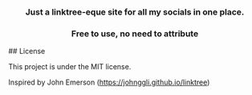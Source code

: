 <h3 align="center">Just a linktree-eque site for all my socials in one place.</h3>
<h3 align="center"> Free to use, no need to attribute </h3>
## License

This project is under the MIT license.

Inspired by John Emerson (https://johnggli.github.io/linktree)
